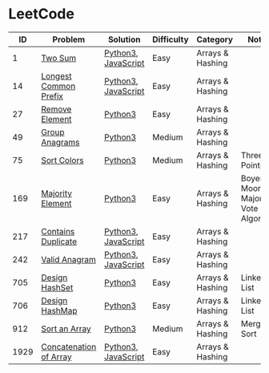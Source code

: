 # LeetCode

| ID   | Problem                                                                         | Solution                                                                                                                                                                                                           | Difficulty | Category         | Notes                               |
| ---- | ------------------------------------------------------------------------------- | ------------------------------------------------------------------------------------------------------------------------------------------------------------------------------------------------------------------ | ---------- | ---------------- | ----------------------------------- |
| 1    | [Two Sum](https://leetcode.com/problems/two-sum/)                               | [Python3](https://github.com/shanshkelqeje/leetcode/blob/main/python3/1.two-sum.py), [JavaScript](https://github.com/shanshkelqeje/leetcode/blob/main/javascript/1.two-sum.js)                                     | Easy       | Arrays & Hashing |
| 14   | [Longest Common Prefix](https://leetcode.com/problems/longest-common-prefix/)   | [Python3](https://github.com/shanshkelqeje/leetcode/blob/main/python3/14.longest-common-prefix.py), [JavaScript](https://github.com/shanshkelqeje/leetcode/blob/main/javascript/14.longest-common-prefix.js)       | Easy       | Arrays & Hashing |
| 27   | [Remove Element](https://leetcode.com/problems/remove-element/)                 | [Python3](https://github.com/shanshkelqeje/leetcode/blob/main/python3/27.remove-element.py)                                                                                                                        | Easy       | Arrays & Hashing |
| 49   | [Group Anagrams](https://leetcode.com/problems/group-anagrams/)                 | [Python3](https://github.com/shanshkelqeje/leetcode/blob/main/python3/49.group-anagrams.py)                                                                                                                        | Medium     | Arrays & Hashing |
| 75   | [Sort Colors](https://leetcode.com/problems/sort-colors/)                       | [Python3](https://github.com/shanshkelqeje/leetcode/blob/main/python3/75.sort-colors.py)                                                                                                                           | Medium     | Arrays & Hashing | Three Pointers                      |
| 169  | [Majority Element](https://leetcode.com/problems/majority-element/)             | [Python3](https://github.com/shanshkelqeje/leetcode/blob/main/python3\169.majority-element.py)                                                                                                                     | Easy       | Arrays & Hashing | Boyer–Moore Majority Vote Algorithm |
| 217  | [Contains Duplicate](https://leetcode.com/problems/contains-duplicate/)         | [Python3](https://github.com/shanshkelqeje/leetcode/blob/main/python3/217.contains-duplicate.py), [JavaScript](https://github.com/shanshkelqeje/leetcode/blob/main/javascript/217.contains-duplicate.js)           | Easy       | Arrays & Hashing |
| 242  | [Valid Anagram](https://leetcode.com/problems/valid-anagram/)                   | [Python3](https://github.com/shanshkelqeje/leetcode/blob/main/python3/242.valid-anagram.py), [JavaScript](https://github.com/shanshkelqeje/leetcode/blob/main/javascript/242.valid-anagram.js)                     | Easy       | Arrays & Hashing |
| 705  | [Design HashSet](https://leetcode.com/problems/design-hashset/)                 | [Python3](https://github.com/shanshkelqeje/leetcode/blob/main/python3/705.design-hash-set.py)                                                                                                                      | Easy       | Arrays & Hashing | Linked List                         |
| 706  | [Design HashMap](https://leetcode.com/problems/design-hashmap/)                 | [Python3](https://github.com/shanshkelqeje/leetcode/blob/main/python3/706.design-hash-map.py)                                                                                                                      | Easy       | Arrays & Hashing | Linked List                         |
| 912  | [Sort an Array](https://leetcode.com/problems/sort-an-array/)                   | [Python3](https://github.com/shanshkelqeje/leetcode/blob/main/python3/912.sort-an-array.py)                                                                                                                        | Medium     | Arrays & Hashing | Merge Sort                          |
| 1929 | [Concatenation of Array](https://leetcode.com/problems/concatenation-of-array/) | [Python3](https://github.com/shanshkelqeje/leetcode/blob/main/python3/1929.concatenation-of-array.py), [JavaScript](https://github.com/shanshkelqeje/leetcode/blob/main/javascript/1929.concatenation-of-array.js) | Easy       | Arrays & Hashing |
